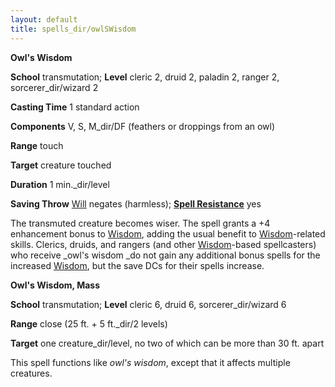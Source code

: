 ```yaml
---
layout: default
title: spells_dir/owlSWisdom
---
```

 **Owl's Wisdom**

**School** transmutation; **Level** cleric 2, druid 2, paladin 2, ranger 2, sorcerer_dir/wizard 2

**Casting Time** 1 standard action

**Components** V, S, M_dir/DF (feathers or droppings from an owl)

**Range** touch

**Target** creature touched

**Duration** 1 min._dir/level

**Saving Throw** [Will](../combat#_will) negates (harmless); **[Spell Resistance](../glossary#_spell-resistance)** yes

The transmuted creature becomes wiser. The spell grants a +4 enhancement bonus to [Wisdom](../gettingStarted#_wisdom), adding the usual benefit to [Wisdom](../gettingStarted#_wisdom)-related skills. Clerics, druids, and rangers (and other [Wisdom](../gettingStarted#_wisdom)-based spellcasters) who receive _owl's wisdom _do not gain any additional bonus spells for the increased [Wisdom](../gettingStarted#_wisdom), but the save DCs for their spells increase.

**Owl's Wisdom, Mass**

**School** transmutation; **Level** cleric 6, druid 6, sorcerer_dir/wizard 6

**Range** close (25 ft. + 5 ft._dir/2 levels)

**Target** one creature_dir/level, no two of which can be more than 30 ft. apart

This spell functions like _owl's wisdom_, except that it affects multiple creatures.

